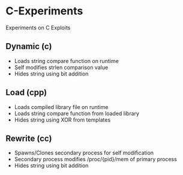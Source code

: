 # C-Experiments
Experiments on C Exploits

## Dynamic (c)
- Loads string compare function on runtime
- Self modifies strlen comparison value
- Hides string using bit addition

## Load (cpp)
- Loads compiled library file on runtime
- Loads string compare function from loaded library
- Hides string using XOR from templates

## Rewrite (cc)
- Spawns/Clones secondary process for self modification
- Secondary process modifies /proc/{pid}/mem of primary process
- Hides string using bit addition
